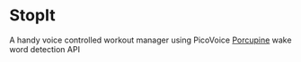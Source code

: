 # StopIt

A handy voice controlled workout manager using PicoVoice [Porcupine](https://picovoice.ai/platform/porcupine) wake word detection API
